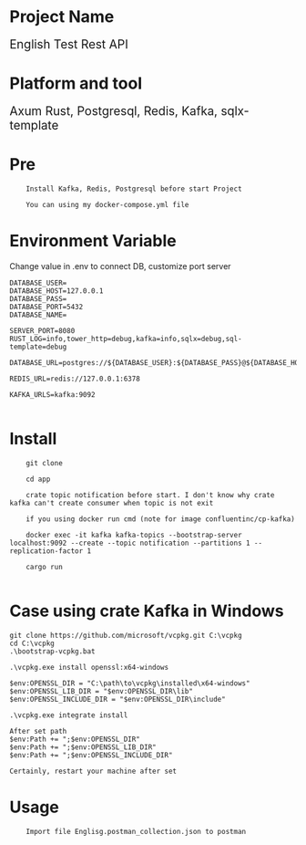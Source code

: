 
# Project Name

<span style="font-size: 1.5em;"> 
     English Test Rest API
</span>


# Platform and tool
<span style="font-size: 1.5em;"> 
     Axum Rust, Postgresql, Redis, Kafka, sqlx-template
</span>

# Pre
```aiignore
    Install Kafka, Redis, Postgresql before start Project
    
    You can using my docker-compose.yml file
```

# Environment Variable
<span style="font-size: 1.0em;">
Change value in .env to connect DB, customize port server
</span>

```
DATABASE_USER=
DATABASE_HOST=127.0.0.1
DATABASE_PASS=
DATABASE_PORT=5432
DATABASE_NAME=

SERVER_PORT=8080
RUST_LOG=info,tower_http=debug,kafka=info,sqlx=debug,sql-template=debug

DATABASE_URL=postgres://${DATABASE_USER}:${DATABASE_PASS}@${DATABASE_HOST}:${DATABASE_PORT}/${DATABASE_NAME}

REDIS_URL=redis://127.0.0.1:6378

KAFKA_URLS=kafka:9092
    
```
# Install

```
    git clone 
    
    cd app
    
    crate topic notification before start. I don't know why crate kafka can't create consumer when topic is not exit
    
    if you using docker run cmd (note for image confluentinc/cp-kafka)
    
    docker exec -it kafka kafka-topics --bootstrap-server localhost:9092 --create --topic notification --partitions 1 --replication-factor 1
     
    cargo run
    
````


# Case using  crate Kafka in Windows
````
git clone https://github.com/microsoft/vcpkg.git C:\vcpkg
cd C:\vcpkg
.\bootstrap-vcpkg.bat

.\vcpkg.exe install openssl:x64-windows

$env:OPENSSL_DIR = "C:\path\to\vcpkg\installed\x64-windows"
$env:OPENSSL_LIB_DIR = "$env:OPENSSL_DIR\lib"
$env:OPENSSL_INCLUDE_DIR = "$env:OPENSSL_DIR\include"

.\vcpkg.exe integrate install

After set path
$env:Path += ";$env:OPENSSL_DIR"
$env:Path += ";$env:OPENSSL_LIB_DIR"
$env:Path += ";$env:OPENSSL_INCLUDE_DIR"

Certainly, restart your machine after set

````

# Usage

```aiignore
    Import file Englisg.postman_collection.json to postman 
```
